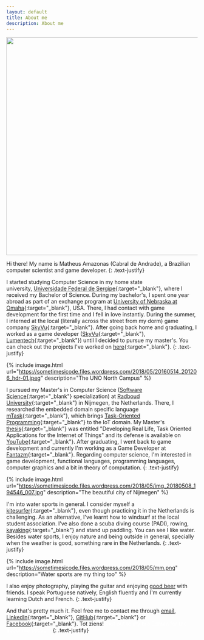 ```yaml
---
layout: default
title: About me
description: About me
---
```


<div style="text-align: center"><img src="https://sometimesicode.files.wordpress.com/2018/05/1.png" width="572" /></div>


Hi there! My name is Matheus Amazonas (Cabral de Andrade), a Brazilian computer scientist and game developer.
{: .text-justify}

I started studying Computer Science in my home state university, [Universidade Federal de Sergipe](http://www.ufs.br){:target="_blank"}, where I received my Bachelor of Science. During my bachelor's, I spent one year abroad as part of an exchange program at [University of Nebraska at Omaha](https://www.unomaha.edu){:target="_blank"}, USA. There, I had contact with game development for the first time and I fell in love instantly. During the summer, I interned at the local (literally across the street from my dorm) game company [SkyVu](http://www.skyvu.net){:target="_blank"}. After going back home and graduating, I worked as a game developer ([SkyVu](http://www.skyvu.net){:target="_blank"}, [Lumentech](http://lumentech.cc){:target="_blank"}) until I decided to pursue my master's. You can check out the projects I've worked on [here](https://sometimesicode.wordpress.com/portfolio-2){:target="_blank"}.
{: .text-justify}

{% include image.html url="https://sometimesicode.files.wordpress.com/2018/05/20160514_201206_hdr-01.jpeg" description="The UNO North Campus" %}

I pursued my Master's in Computer Science ([Software Science](https://www.ru.nl/english/education/masters/software-science/what-others-say-0/student-matheus-amazonas-cabral-andrade/){:target="_blank"} specialization) at [Radboud University](http://www.ru.nl/english/){:target="_blank"} in Nijmegen, the Netherlands. There, I researched the embedded domain specific language [mTask](https://gitlab.science.ru.nl/mlubbers/mTask){:target="_blank"}, which brings [Task-Oriented Programming](https://link.springer.com/chapter/10.1007/978-3-319-15940-9_5){:target="_blank"} to the IoT domain. My Master's [thesis](https://github.com/matheusamazonas/masterthesis/raw/master/thesis-matheus-andrade.pdf){:target="_blank"} was entitled "Developing Real Life, Task Oriented Applications for the Internet of Things" and its defense is available on [YouTube](https://www.youtube.com/watch?v=a_s4PMywRgw){:target="_blank"}. After graduating, I went back to game development and currently I'm working as a Game Developer at [Fantazm](http://www.fantazm.com){:target="_blank"}. Regarding computer science, I'm interested in game development, functional languages, programming languages, computer graphics and a bit in theory of computation.
{: .text-justify}

{% include image.html url="https://sometimesicode.files.wordpress.com/2018/05/img_20180508_194546_007.jpg" description="The beautiful city of Nijmegen" %}

I'm into water sports in general. I consider myself a [kitesurfer](https://www.youtube.com/watch?v=iUq0HcQ-RbU){:target="_blank"}, even though practicing it in the Netherlands is challenging. As an alternative, I've learnt how to windsurf at the local student association. I've also done a scuba diving course (PADI), rowing, [kayaking](https://www.youtube.com/watch?v=FfiWOTu3Ajc&t=112s){:target="_blank"} and stand up paddling. You can see I like water. Besides water sports, I enjoy nature and being outside in general, specially when the weather is good, something rare in the Netherlands.
{: .text-justify}

{% include image.html url="https://sometimesicode.files.wordpress.com/2018/05/mm.png" description="Water sports are my thing too" %}

I also enjoy photography, playing the guitar and enjoying [good beer](https://untappd.com/user/matheuz) with friends. I speak Portuguese natively, English fluently and I'm currently learning Dutch and French.
{: .text-justify}

And that's pretty much it. Feel free me to contact me through [email](mailto:matheus.amazonas@gmail.com), [LinkedIn](https://www.linkedin.com/in/matheusamazonas/){:target="_blank"}, [GitHub](https://github.com/matheusamazonas){:target="_blank"} or [Facebook](https://www.facebook.com/matheus.amazonas.9){:target="_blank"}. Tot ziens!<span style="color:#ffffff;">Shot out to my bro Edman for the about me section.</span>
{: .text-justify}

